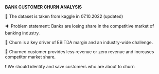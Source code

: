 **BANK CUSTOMER CHURN ANALYSIS**

:floppy_disk: The dataset is taken from kaggle in 07.10.2022 (updated)

:sound: Problem statement: Banks are losing share in the competitive market of banking industry.

:key: Churn is a key driver of EBITDA margin and an industry-wide challenge.

:key: Churned customer provides less revenue or zero revenue and increases competitor market share.

❗ We should identify and save customers who are about to churn
